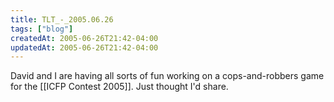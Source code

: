 ```yaml
---
title: TLT_-_2005.06.26
tags: ["blog"]
createdAt: 2005-06-26T21:42-04:00
updatedAt: 2005-06-26T21:42-04:00
---
```


David and I are having all sorts of fun working on a cops-and-robbers game for the [[ICFP Contest 2005]]. Just thought I'd share.

